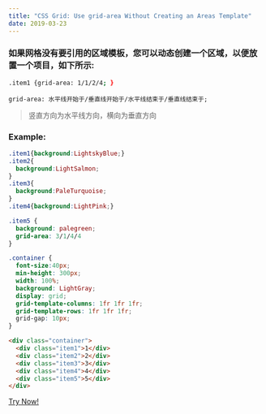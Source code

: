```yaml
---
title: "CSS Grid: Use grid-area Without Creating an Areas Template"
date: 2019-03-23
---
```

### 如果网格没有要引用的区域模板，您可以动态创建一个区域，以便放置一个项目，如下所示:
```bash
.item1 {grid-area: 1/1/2/4; }
```
```
grid-area: 水平线开始于/垂直线开始于/水平线结束于/垂直线结束于;
```
> 竖直方向为水平线方向，横向为垂直方向

### Example:
```css
.item1{background:LightskyBlue;}
.item2{
  background:LightSalmon;
}
.item3{
  background:PaleTurquoise;
}
.item4{background:LightPink;}

.item5 {
  background: palegreen;
  grid-area: 3/1/4/4
}

.container {
  font-size:40px;
  min-height: 300px;
  width: 100%;
  background: LightGray;
  display: grid;
  grid-template-columns: 1fr 1fr 1fr; 
  grid-template-rows: 1fr 1fr 1fr;
  grid-gap: 10px;
}
```
```html
<div class="container">
  <div class="item1">1</div>
  <div class="item2">2</div>
  <div class="item3">3</div>
  <div class="item4">4</div>
  <div class="item5">5</div>
</div>
```
[Try Now!](https://learn.freecodecamp.org/responsive-web-design/css-grid/use-grid-area-without-creating-an-areas-template)
